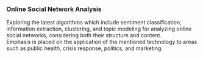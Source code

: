 <h3><b>Online Social Network Analysis</b></h3>
Exploring the latest algorithms which include sentiment classification, information extraction, clustering, and topic modeling for analyzing online social networks, considering both their structure and content.<br>
Emphasis is placed on the application of the mentioned technology to areas such as public health, crisis response, politics, and marketing.
